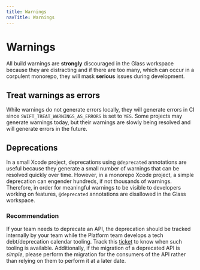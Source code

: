```yaml
---
title: Warnings
navTitle: Warnings
---
```


# Warnings

All build warnings are **strongly** discouraged in the Glass workspace because they are distracting and if there are too many, which can occur in a corpulent monorepo, they will mask **serious** issues during development.

## Treat warnings as errors

While warnings do not generate errors locally, they will generate errors in CI since `SWIFT_TREAT_WARNINGS_AS_ERRORS` is set to `YES`. Some projects may generate warnings today, but their warnings are slowly being resolved and will generate errors in the future.

## Deprecations

In a small Xcode project, deprecations using `@deprecated` annotations are useful because they generate a small number of warnings that can be resolved quickly over time. However, in a monorepo Xcode project, a simple deprecation can engender hundreds, if not thousands of warnings. Therefore, in order for meaningful warnings to be visible to developers working on features, `@deprecated` annotations are disallowed in the Glass workspace.

### Recommendation

If your team needs to deprecate an API, the deprecation should be tracked internally by your team while the Platform team develops a tech debt/deprecation calendar tooling. Track this [ticket](https://jira.walmart.com/browse/CEPG-107335) to know when such tooling is available. Additionally, if the migration of a deprecated API is _simple_, please perform the migration for the consumers of the API rather than relying on them to perform it at a later date.
